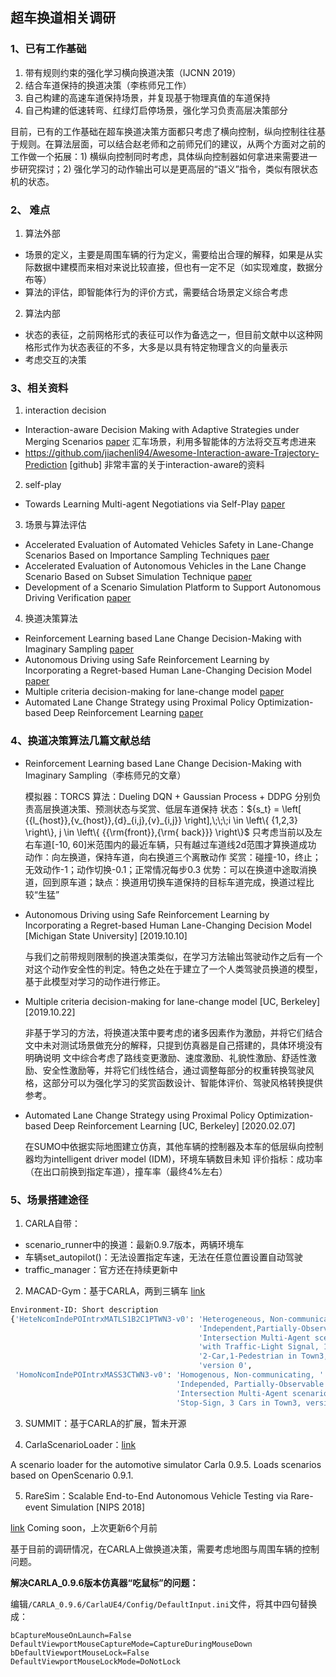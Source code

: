 ## 超车换道相关调研

### 1、已有工作基础

1)    带有规则约束的强化学习横向换道决策（IJCNN 2019）
2)    结合车道保持的换道决策（李栋师兄工作）
3)    自己构建的高速车道保持场景，并复现基于物理真值的车道保持
4)    自己构建的低速转弯、红绿灯启停场景，强化学习负责高层决策部分


  目前，已有的工作基础在超车换道决策方面都只考虑了横向控制，纵向控制往往基于规则。在算法层面，可以结合赵老师和之前师兄们的建议，从两个方面对之前的工作做一个拓展：1) 横纵向控制同时考虑，具体纵向控制器如何拿进来需要进一步研究探讨；2) 强化学习的动作输出可以是更高层的“语义”指令，类似有限状态机的状态。


### 2、 难点

1)    算法外部

- 场景的定义，主要是周围车辆的行为定义，需要给出合理的解释，如果是从实际数据中建模而来相对来说比较直接，但也有一定不足（如实现难度，数据分布等）
- 算法的评估，即智能体行为的评价方式，需要结合场景定义综合考虑

2)    算法内部

- 状态的表征，之前网格形式的表征可以作为备选之一，但目前文献中以这种网格形式作为状态表征的不多，大多是以具有特定物理含义的向量表示
- 考虑交互的决策


### 3、相关资料

1)   interaction decision

- Interaction-aware Decision Making with Adaptive Strategies under Merging Scenarios [paper](https://arxiv.org/pdf/1904.06025.pdf) 汇车场景，利用多智能体的方法将交互考虑进来
- https://github.com/jiachenli94/Awesome-Interaction-aware-Trajectory-Prediction [github] 非常丰富的关于interaction-aware的资料

2)   self-play

- Towards Learning Multi-agent Negotiations via Self-Play [paper](https://arxiv.org/pdf/2001.10208.pdf)

3)   场景与算法评估

- Accelerated Evaluation of Automated Vehicles Safety in Lane-Change Scenarios Based on Importance Sampling Techniques [paer](https://arxiv.org/ftp/arxiv/papers/1605/1605.04965.pdf)
- Accelerated Evaluation of Autonomous Vehicles in the Lane Change Scenario Based on Subset Simulation Technique [paper](https://ieeexplore.ieee.org/document/8569800)
- Development of a Scenario Simulation Platform to Support Autonomous Driving Verification [paper](https://ieeexplore.ieee.org/document/8964914)

4)   换道决策算法

- Reinforcement Learning based Lane Change Decision-Making with Imaginary Sampling [paper](https://ieeexplore.ieee.org/document/9003029)
- Autonomous Driving using Safe Reinforcement Learning by Incorporating a Regret-based Human Lane-Changing Decision Model [paper](https://arxiv.org/pdf/1910.04803.pdf)
- Multiple criteria decision-making for lane-change model [paper](https://arxiv.org/pdf/1910.10142.pdf)
- Automated Lane Change Strategy using Proximal Policy Optimization-based Deep Reinforcement Learning [paper](https://arxiv.org/pdf/2002.02667.pdf)


### 4、换道决策算法几篇文献总结

- Reinforcement Learning based Lane Change Decision-Making with Imaginary Sampling（李栋师兄的文章）

  模拟器：TORCS
  算法：Dueling DQN + Gaussian Process + DDPG
  分别负责高层换道决策、预测状态与奖赏、低层车道保持
  状态：${s_t} = \left[ {{l_{host}},{v_{host}},{d}_{i,j},{v}_{i,j}} \right],\;\;\;i \in \left\{ {1,2,3} \right\}, j \in \left\{ {{\rm{front}},{\rm{ back}}} \right\}$
  只考虑当前以及左右车道[-10, 60]米范围内的最近车辆，只有越过车道线2d范围才算换道成功
  动作：向左换道，保持车道，向右换道三个离散动作
  奖赏：碰撞-10，终止；无效动作-1；动作切换-0.1；正常情况每步0.3
  优势：可以在换道中途取消换道，回到原车道；缺点：换道用切换车道保持的目标车道完成，换道过程比较“生猛”

- Autonomous Driving using Safe Reinforcement Learning by Incorporating a Regret-based Human Lane-Changing Decision Model [Michigan State University] [2019.10.10]

  
  与我们之前带规则限制的换道决策类似，在学习方法输出驾驶动作之后有一个对这个动作安全性的判定。特色之处在于建立了一个人类驾驶员换道的模型，基于此模型对学习的动作进行修正。

- Multiple criteria decision-making for lane-change model [UC, Berkeley] [2019.10.22]

  非基于学习的方法，将换道决策中要考虑的诸多因素作为激励，并将它们结合
  文中未对测试场景做充分的解释，只提到仿真器是自己搭建的，具体环境没有明确说明
  文中综合考虑了路线变更激励、速度激励、礼貌性激励、舒适性激励、安全性激励等，并将它们线性结合，通过调整每部分的权重转换驾驶风格，这部分可以为强化学习的奖赏函数设计、智能体评价、驾驶风格转换提供参考。

- Automated Lane Change Strategy using Proximal Policy Optimization-based Deep Reinforcement Learning [UC, Berkeley] [2020.02.07]

  在SUMO中依据实际地图建立仿真，其他车辆的控制器及本车的低层纵向控制器均为intelligent driver model (IDM)，环境车辆数目未知
  评价指标：成功率（在出口前换到指定车道），撞车率（最终4%左右）


### 5、场景搭建途径

1)   CARLA自带：

- scenario_runner中的换道：最新0.9.7版本，两辆环境车
- 车辆set_autopilot()：无法设置指定车速，无法在任意位置设置自动驾驶
- traffic_manager：官方还在持续更新中

2)   MACAD-Gym：基于CARLA，两到三辆车 [link](https://github.com/praveen-palanisamy/macad-gym)

```bash
Environment-ID: Short description
{'HeteNcomIndePOIntrxMATLS1B2C1PTWN3-v0': 'Heterogeneous, Non-communicating, '
                                          'Independent,Partially-Observable '
                                          'Intersection Multi-Agent scenario '
                                          'with Traffic-Light Signal, 1-Bike, '
                                          '2-Car,1-Pedestrian in Town3, '
                                          'version 0',
 'HomoNcomIndePOIntrxMASS3CTWN3-v0': 'Homogenous, Non-communicating, '
                                     'Independed, Partially-Observable '
                                     'Intersection Multi-Agent scenario with '
                                     'Stop-Sign, 3 Cars in Town3, version 0'}
```

3)   SUMMIT：基于CARLA的扩展，暂未开源

4)   CarlaScenarioLoader：[link](https://github.com/MrMushroom/CarlaScenarioLoader)

A scenario loader for the automotive simulator Carla 0.9.5. Loads scenarios based on OpenScenario 0.9.1.

5)   RareSim：Scalable End-to-End Autonomous Vehicle Testing via Rare-event Simulation [NIPS 2018]

[link](https://github.com/travelbureau/RareSim)  Coming soon，上次更新6个月前

基于目前的调研情况，在CARLA上做换道决策，需要考虑地图与周围车辆的控制问题。


 **解决CARLA_0.9.6版本仿真器“吃鼠标”的问题：**

  编辑`/CARLA_0.9.6/CarlaUE4/Config/DefaultInput.ini`文件，将其中四句替换成：

```
bCaptureMouseOnLaunch=False
DefaultViewportMouseCaptureMode=CaptureDuringMouseDown
bDefaultViewportMouseLock=False
DefaultViewportMouseLockMode=DoNotLock
```
